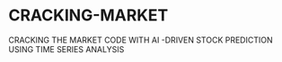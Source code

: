 # CRACKING-MARKET
CRACKING THE MARKET CODE WITH AI -DRIVEN STOCK PREDICTION USING TIME SERIES ANALYSIS
